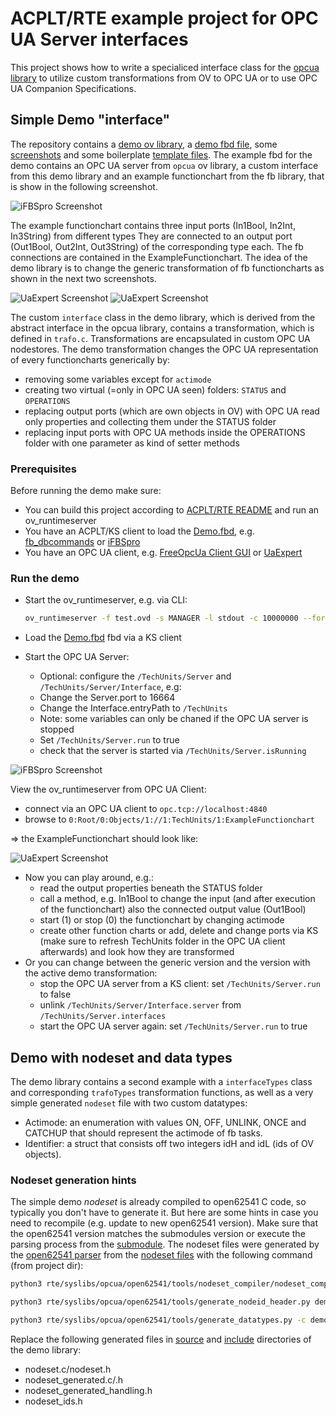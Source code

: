 
# ACPLT/RTE example project for OPC UA Server interfaces

This project shows how to write a specialiced interface class for the [opcua library](https://github.com/acplt/rte/tree/master/syslibs/opcua) to utilize custom transformations from OV to OPC UA or to use OPC UA Companion Specifications.

## Simple Demo "interface"

The repository contains a [demo ov library](demo), a [demo fbd file](doc/Demo.fbd), some [screenshots](doc) and some boilerplate [template files](template).
The example fbd for the demo contains an OPC UA server from `opcua` ov library, a custom interface from this demo library and an example functionchart from the fb library, that is show in the following screenshot.

![iFBSpro Screenshot](doc/ifbspro-screenshot-functionchart.png "iFBSpro screenshot showing the example functionchart")

The example functionchart contains three input ports (In1Bool, In2Int, In3String) from different types
They are connected to an output port (Out1Bool, Out2Int, Out3String) of the corresponding type each.
The fb connections are contained in the ExampleFunctionchart.
The idea of the demo library is to change the generic transformation of fb functioncharts as shown in the next two screenshots.

![UaExpert Screenshot](doc/uaexpert-screenshot-adresspace-functionchart-without-trafo.png "UaExpert screenshot showing the adress space of the generic transformation of a functionchart")
![UaExpert Screenshot](doc/uaexpert-screenshot-adresspace-functionchart.png "UaExpert screenshot showing the adress space of the demo transformation of a functionchart")

The custom `interface` class in the demo library, which is derived from the abstract interface in the opcua library, contains a transformation, which is defined in `trafo.c`.
Transformations are encapsulated in custom OPC UA nodestores.
The demo transformation changes the OPC UA representation of every functioncharts generically by:

* removing some variables except for `actimode`
* creating two virtual (=only in OPC UA seen) folders: `STATUS` and `OPERATIONS`
* replacing output ports (which are own objects in OV) with OPC UA read only properties and collecting them under the STATUS folder
* replacing input ports with OPC UA methods inside the OPERATIONS folder with one parameter as kind of setter methods

### Prerequisites

Before running the demo make sure:

* You can build this project according to [ACPLT/RTE README](https://github.com/acplt/rte) and run an ov_runtimeserver
* You have an ACPLT/KS client to load the [Demo.fbd](doc/Demo.fbd), e.g. [fb_dbcommands](https://github.com/acplt/dbcommands) or [iFBSpro](https://github.com/ltsoft-gmbh/ifbspro)
* You have an OPC UA client, e.g. [FreeOpcUa Client GUI](https://github.com/FreeOpcUa/opcua-client-gui) or [UaExpert](https://www.unified-automation.com/de/produkte/entwicklerwerkzeuge/uaexpert.html)

### Run the demo

* Start the ov_runtimeserver, e.g. via CLI:

    ```sh
    ov_runtimeserver -f test.ovd -s MANAGER -l stdout -c 10000000 --force-create -w ksbase -w kshttp -w TCPbind -w fb -w ksxdr -w opcua -w demo
    ```

* Load the [Demo.fbd](doc/Demo.fbd) fbd via a KS client
* Start the OPC UA Server:
  * Optional: configure the `/TechUnits/Server` and `/TechUnits/Server/Interface`, e.g:
   * Change the Server.port to 16664
   * Change the Interface.entryPath to `/TechUnits`
   * Note: some variables can only be chaned if the OPC UA server is stopped
  * Set `/TechUnits/Server.run` to true
   * check that the server is started via `/TechUnits/Server.isRunning`

![iFBSpro Screenshot](doc/ifbspro-screenshot-server.png "iFBSpro screenshot showing the opcua server")

View the ov_runtimeserver from OPC UA Client:

* connect via an OPC UA client to `opc.tcp://localhost:4840`
* browse to `0:Root/0:Objects/1://1:TechUnits/1:ExampleFunctionchart`

=> the ExampleFunctionchart should look like:

![UaExpert Screenshot](doc/uaexpert-screenshot-functionchart.png "UaExpert screenshot showing the transformed functionchart")

* Now you can play around, e.g.:
  * read the output properties beneath the STATUS folder
  * call a method, e.g. In1Bool to change the input (and after execution of the functionchart) also the connected output value (Out1Bool)
  * start (1) or stop (0) the functionchart by changing actimode
  * create other function charts or add, delete and change ports via KS (make sure to refresh TechUnits folder in the OPC UA client afterwards) and look how they are transformed
* Or you can change between the generic version and the version with the active demo transformation:
  * stop the OPC UA server from a KS client: set `/TechUnits/Server.run` to false
  * unlink `/TechUnits/Server/Interface.server` from `/TechUnits/Server.interfaces`
  * start the OPC UA server again: set `/TechUnits/Server.run` to true

## Demo with nodeset and data types

The demo library contains a second example with a `interfaceTypes` class and corresponding `trafoTypes` transformation functions, as well as a very simple generated `nodeset` file with two custom datatypes:

* Actimode: an enumeration with values ON, OFF, UNLINK, ONCE and CATCHUP that should represent the actimode of fb tasks.
* Identifier: a struct that consists off two integers idH and idL (ids of OV objects).

### Nodeset generation hints

The simple demo *nodeset* is already compiled to open62541 C code, so typically you don't have to generate it.
But here are some hints in case you need to recompile (e.g. update to new open62541 version).
Make sure that the open62541 version matches the submodules version or execute the parsing process from the [submodule](rte/syslibs/opcua/open62541).
The nodeset files were generated by the [open62541 parser](https://open62541.org/doc/1.2/nodeset_compiler.html) from the [nodeset files](demo/nodeset) with the following command (from project dir):

```sh
python3 rte/syslibs/opcua/open62541/tools/nodeset_compiler/nodeset_compiler.py --types-array=UA_TYPES --existing rte/syslibs/opcua/open62541/tools/schema/Opc.Ua.NodeSet2.Reduced.xml --xml demo/nodeset/nodeset.xml nodeset

python3 rte/syslibs/opcua/open62541/tools/generate_nodeid_header.py demo/nodeset/nodeset.csv nodeset_ids NS2

python3 rte/syslibs/opcua/open62541/tools/generate_datatypes.py -c demo/nodeset/nodeset.csv -t demo/nodeset/nodeset.bsd --namespaceMap=2:http://github.com/acplt/rte_opcua_example/Nodeset/ nodeset
```

Replace the following generated files in [source](demo/source) and [include](demo/include) directories of the demo library:

* nodeset.c/nodeset.h
* nodeset_generated.c/.h
* nodeset_generated_handling.h
* nodeset_ids.h

